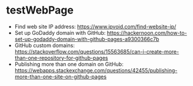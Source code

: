 # testWebPage

* Find web site IP address: https://www.ipvoid.com/find-website-ip/
* Set up GoDaddy domain with GitHub: https://hackernoon.com/how-to-set-up-godaddy-domain-with-github-pages-a9300366c7b
* GitHub custom domains: https://stackoverflow.com/questions/15563685/can-i-create-more-than-one-repository-for-github-pages
* Publishing more than one domain on GitHub: https://webapps.stackexchange.com/questions/42455/publishing-more-than-one-site-on-github-pages
